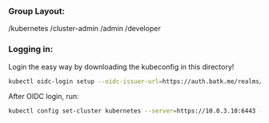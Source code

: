 ### Group Layout:

/kubernetes
    /cluster-admin
    /admin
    /developer


### Logging in:

Login the easy way by downloading the kubeconfig in this directory!

```bash
kubectl oidc-login setup --oidc-issuer-url=https://auth.batk.me/realms/master --oidc-client-id=kubernetes --listen-address=localhost:18000 --oidc-client-secret=lsYqNBPUvSeR4xJYgAlY41kSgJlM1bvF
```

After OIDC login, run:
```bash
kubectl config set-cluster kubernetes --server=https://10.0.3.10:6443 --certificate-authority=./ca.crt
```

